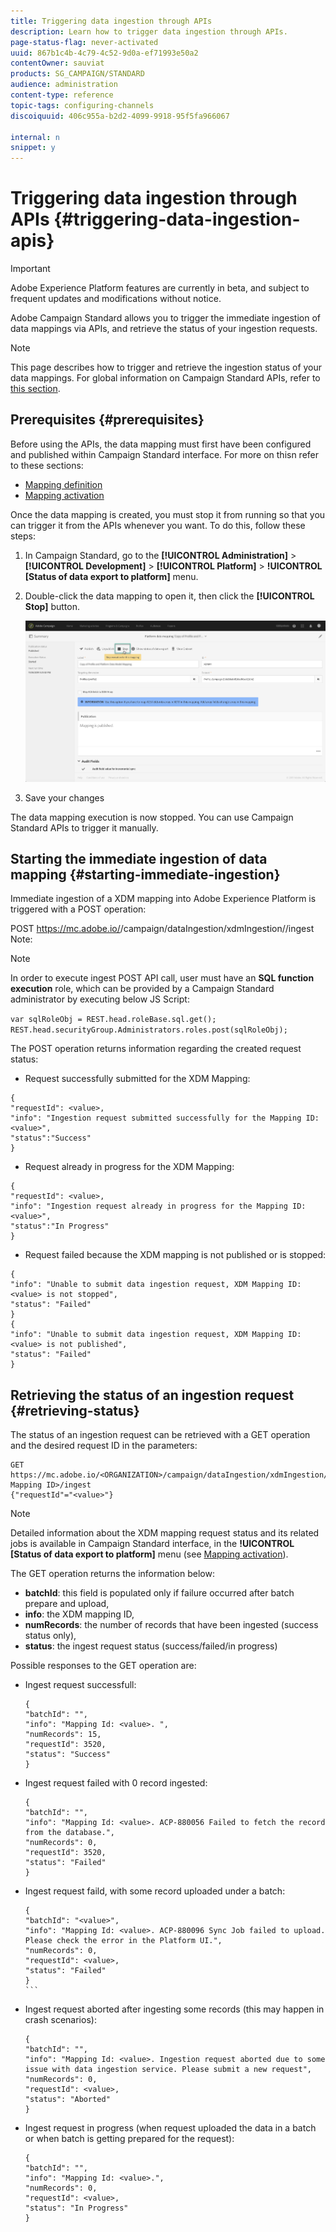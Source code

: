 ```yaml
---
title: Triggering data ingestion through APIs
description: Learn how to trigger data ingestion through APIs.
page-status-flag: never-activated
uuid: 867b1c4b-4c79-4c52-9d0a-ef71993e50a2
contentOwner: sauviat
products: SG_CAMPAIGN/STANDARD
audience: administration
content-type: reference
topic-tags: configuring-channels
discoiquuid: 406c955a-b2d2-4099-9918-95f5fa966067

internal: n
snippet: y
---
```


# Triggering data ingestion through APIs {#triggering-data-ingestion-apis}

>[!IMPORTANT]
>
>Adobe Experience Platform features are currently in beta, and subject to frequent updates and modifications without notice.

Adobe Campaign Standard allows you to trigger the immediate ingestion of data mappings via APIs, and retrieve the status of your ingestion requests.

>[!NOTE]
>
>This page describes how to trigger and retrieve the ingestion status of your data mappings. For global information on Campaign Standard APIs, refer to [this section](../../api/using/about-campaign-standard-apis.md).

## Prerequisites {#prerequisites}

Before using the APIs, the data mapping must first have been configured and published within Campaign Standard interface. For more on thisn refer to these sections:

* [Mapping definition](../../administration/using/aep-mapping-definition.md)
* [Mapping activation](../../administration/using/aep-mapping-activation.md)

Once the data mapping is created, you must stop it from running so that you can trigger it from the APIs whenever you want. To do this, follow these steps:

1. In Campaign Standard, go to the **[!UICONTROL Administration]** > **[!UICONTROL Development]** > **[!UICONTROL Platform]** > **!UICONTROL [Status of data export to platform]** menu.

1. Double-click the data mapping to open it, then click the **[!UICONTROL Stop]** button.

    ![](assets/aep_datamapping_stop.png)

1. Save your changes

The data mapping execution is now stopped. You can use Campaign Standard APIs to trigger it manually.

## Starting the immediate ingestion of data mapping {#starting-immediate-ingestion}

Immediate ingestion of a XDM mapping into Adobe Experience Platform is triggered with a POST operation:

POST https://mc.adobe.io/<ORGANIZATION>/campaign/dataIngestion/xdmIngestion/<XDM Mapping ID>/ingest
Note:

>[!NOTE]
>
>In order to execute ingest POST API call, user must have an **SQL function execution** role, which can be provided by a Campaign Standard administrator by executing below JS Script:
>
>`var sqlRoleObj = REST.head.roleBase.sql.get();
>REST.head.securityGroup.Administrators.roles.post(sqlRoleObj);`

The POST operation returns information regarding the created request status:

* Request successfully submitted for the XDM Mapping:

```
{
"requestId": <value>,
"info": "Ingestion request submitted successfully for the Mapping ID: <value>",
"status":"Success"
}
```

* Request already in progress for the XDM Mapping:

```
{
"requestId": <value>,
"info": "Ingestion request already in progress for the Mapping ID: <value>",
"status":"In Progress"
}
```

* Request failed because the XDM mapping is not published or is stopped:

```
{
"info": "Unable to submit data ingestion request, XDM Mapping ID: <value> is not stopped",
"status": "Failed"
}
{
"info": "Unable to submit data ingestion request, XDM Mapping ID: <value> is not published",
"status": "Failed"
}
```

## Retrieving the status of an ingestion request {#retrieving-status}

The status of an ingestion request can be retrieved with a GET operation and the desired request ID in the parameters:

```
GET https://mc.adobe.io/<ORGANIZATION>/campaign/dataIngestion/xdmIngestion/<XDM Mapping ID>/ingest
{"requestId"="<value>"}
```

>[!NOTE]
>
>Detailed information about the XDM mapping request status and its related jobs is available in Campaign Standard interface, in the **!UICONTROL [Status of data export to platform]** menu (see [Mapping activation](../../administration/using/aep-mapping-activation.md)).

The GET operation returns the information below:

* **batchId**: this field is populated only if failure occurred after batch prepare and upload,
* **info**: the XDM mapping ID,
* **numRecords**: the number of records that have been ingested (success status only),
* **status**: the ingest request status (success/failed/in progress)

Possible responses to the GET operation are:

* Ingest request successfull:

    ```
    {
    "batchId": "",
    "info": "Mapping Id: <value>. ",
    "numRecords": 15,
    "requestId": 3520,
    "status": "Success"
    }
    ````

* Ingest request failed with 0 record ingested:

    ```
    {
    "batchId": "",
    "info": "Mapping Id: <value>. ACP-880056 Failed to fetch the record from the database.",
    "numRecords": 0,
    "requestId": 3520,
    "status": "Failed"
    }
    ```

* Ingest request faild, with some record uploaded under a batch:

    ````
    {
    "batchId": "<value>",
    "info": "Mapping Id: <value>. ACP-880096 Sync Job failed to upload. Please check the error in the Platform UI.",
    "numRecords": 0,
    "requestId": <value>,
    "status": "Failed"
    }
    ```

* Ingest request aborted after ingesting some records (this may happen in crash scenarios):

    ```
    {
    "batchId": "",
    "info": "Mapping Id: <value>. Ingestion request aborted due to some issue with data ingestion service. Please submit a new request",
    "numRecords": 0,
    "requestId": <value>,
    "status": "Aborted"
    }
    ```

* Ingest request in progress (when request uploaded the data in a batch or when batch is getting prepared for the request):
    ```
    {
    "batchId": "",
    "info": "Mapping Id: <value>.",
    "numRecords": 0,
    "requestId": <value>,
    "status": "In Progress"
    }
    ```
